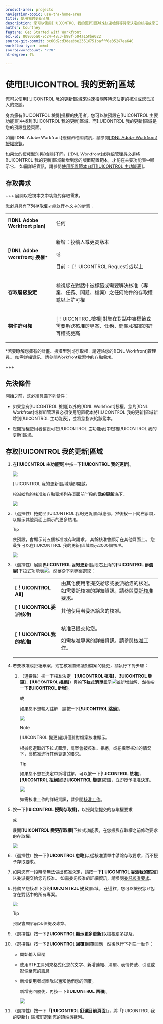 ```yaml
---
product-area: projects
navigation-topic: use-the-home-area
title: 使用我的更新區域
description: 您可以使用[!UICONTROL 我的更新]區域來快速檢閱等待您決定的核准或您已加入的交談。
author: Courtney
feature: Get Started with Workfront
exl-id: 809605a0-8c24-4873-b98f-504a158be022
source-git-commit: bc60d2cd3dee9be2351d751bafff0e35267ea640
workflow-type: tm+mt
source-wordcount: '778'
ht-degree: 0%

---
```


# 使用[!UICONTROL 我的更新]區域


您可以使用[!UICONTROL 我的更新]區域來快速檢閱等待您決定的核准或您已加入的交談。

身為擁有[!UICONTROL 檢閱]授權的使用者，您可以依預設在[!UICONTROL 主要功能表]中找到[!UICONTROL 我的更新]區域，而[!UICONTROL 我的更新]區域是您的預設登陸頁面。

如需[!DNL Adobe Workfront]授權的相關資訊，請參閱[[!DNL Adobe Workfront] 授權總覽](../../../administration-and-setup/add-users/access-levels-and-object-permissions/wf-licenses.md)。

如果您的授權型別與[檢閱]不同，[!DNL Workfront]或群組管理員必須將[!UICONTROL 我的更新]區域新增到您的版面配置範本，才能在主要功能表中顯示它。 如需詳細資訊，請參閱[使用配置範本自訂[!UICONTROL 主功能表]](../../../administration-and-setup/customize-workfront/use-layout-templates/customize-main-menu.md)。

## 存取需求

+++ 展開以檢視本文中功能的存取需求。

您必須具有下列存取權才能執行本文中的步驟：

<table style="table-layout:auto"> 
 <col> 
 <col> 
 <tbody> 
  <tr> 
   <td role="rowheader"><strong>[!DNL Adobe Workfront plan]</strong></td> 
   <td> <p>任何</p> </td> 
  </tr> 
  <tr> 
   <td role="rowheader"><strong>[!DNL Adobe Workfront] 授權*</strong></td> 
   <td> <p>新增：投稿人或更高版本</p>
   或   
   <p>目前： [！UICONTROL Request]或以上</p> </td> 
  </tr> 
  <tr> 
   <td role="rowheader"><strong>存取層級設定</strong></td> 
   <td> <p>檢視您在對話中被標籤或需要解決核准（專案、任務、問題、檔案）之任何物件的存取權或以上許可權</p> </td> 
  </tr> 
  <tr> 
   <td role="rowheader"><strong>物件許可權</strong></td> 
   <td> <p>[！UICONTROL檢視]對您在對話中被標籤或需要解決核准的專案、任務、問題和檔案的許可權或更高</p> </td> 
  </tr> 
 </tbody> 
</table>

*若要瞭解您擁有的計畫、授權型別或存取權，請連絡您的[!DNL Workfront]管理員。 如需詳細資訊，請參閱Workfront檔案中的[存取需求](/help/quicksilver/administration-and-setup/add-users/access-levels-and-object-permissions/access-level-requirements-in-documentation.md)。

+++

## 先決條件

開始之前，您必須具備下列條件：

* 如果您有[!UICONTROL 檢閱]以外的[!DNL Workfront]授權，您的[!DNL Workfront]或群組管理員必須使用配置範本將[!UICONTROL 我的更新]區域新增到[!UICONTROL 主功能表]，並將您指派給該範本。

* 檢閱授權使用者預設可在[!UICONTROL 主功能表]中檢視[!UICONTROL 我的更新]區域。

## 存取[!UICONTROL 我的更新]區域

1. 在&#x200B;**[!UICONTROL 主功能表]**&#x200B;中按一下&#x200B;**[!UICONTROL 我的更新]**。

   ![](assets/access-my-updates-from-main-menu-reviewer-user-nwe-350x294.png)

   [!UICONTROL 我的更新]區域隨即開啟。

   指派給您的核准和存取要求列在頁面前半段的&#x200B;**我的更新**&#x200B;底下。

   ![](assets/my-updates-mentions-for-reviwers-nwe-350x418.png)

1. （選擇性）捲動至[!UICONTROL 我的更新]區域底部，然後按一下向右箭頭，以顯示其他頁面上顯示的更多核准。

   >[!TIP]
   >
   >依預設，會顯示前五個核准或存取請求。 其餘核准會顯示在其他頁面上。 您最多可以在[!UICONTROL 我的更新]區域顯示2000個核准。

   ![](assets/pagination-for-my-updates-page-highlighted-nwe-350x78.png)

1. （選擇性）展開&#x200B;**[!UICONTROL 我的更新]**&#x200B;區段右上角的&#x200B;**[!UICONTROL 篩選器]**&#x200B;下拉式功能表![](assets/filter-nwepng.png)，然後從下列專案選取：

   <table style="table-layout:auto"> 
    <col> 
    </col> 
    <col> 
    </col> 
    <tbody> 
     <tr> 
      <td role="rowheader"><strong>[！UICONTROL All]</strong></td> 
      <td>由其他使用者提交給您或委派給您的核准。 如需委託核准的詳細資訊，請參閱<a href="../../../review-and-approve-work/manage-approvals/delegate-approval-requests.md" class="MCXref xref">委託核准要求</a>。 </td> 
     </tr> 
     <tr> 
      <td role="rowheader"><strong>[！UICONTROL委派核准]</strong></td> 
      <td>其他使用者委派給您的核准。 </td> 
     </tr> 
     <tr> 
      <td role="rowheader"><strong>[！UICONTROL我的核准]</strong></td> 
      <td> <p>核准已提交給您。 </p> <p>如需核准專案的詳細資訊，請參閱<a href="../../../review-and-approve-work/manage-approvals/approving-work.md" class="MCXref xref">核准工作</a>。</p> </td> 
     </tr> 
    </tbody> 
   </table>

1. 若要核准或拒絕專案，或在核准前建議對檔案的變更，請執行下列步驟：

   1. （選擇性）按一下核准決定（**[!UICONTROL 核准]**，**[!UICONTROL 變更]**，**[!UICONTROL 拒絕]**）旁的&#x200B;**下拉式清單**&#x200B;圖示![](assets/down-arrow-blue.png)並新增註解，然後按一下&#x200B;**[!UICONTROL 新增]**。

      或

      如果您不想輸入註解，請按一下&#x200B;**[!UICONTROL 跳過]**。

      ![](assets/approval-decision-buttons-in-my-updates-with-comment-box-nwe-350x183.png)

      >[!NOTE]
      >
      >[!UICONTROL 變更]選項僅針對檔案核准顯示。

      根據您選取的下拉式圖示，專案會被核准、拒絕，或在檔案核准的情況下，會核准進行其他變更的要求。

      >[!TIP]
      >
      >如果您不想在決定中新增註解，可以按一下&#x200B;**[!UICONTROL 核准]**、**[!UICONTROL 拒絕]**&#x200B;或&#x200B;**[!UICONTROL 變更]**&#x200B;按鈕，立即授予核准決定。
      >
      >
      >![](assets/approval-decision-buttons-in-my-updates-nwe-350x169.png)
      >
      >如需核准工作的詳細資訊，請參閱[核准工作](../../../review-and-approve-work/manage-approvals/approving-work.md)。

1. 按一下&#x200B;**[!UICONTROL 授與存取權]**，以授與您提交的存取權要求

   或

   展開&#x200B;**[!UICONTROL 變更存取權]**&#x200B;下拉式功能表，在您授與存取權之前修改要求的存取權。

   ![](assets/grant-access-button-in-my-updates-nwe-350x224.png)

1. （選擇性）按一下&#x200B;**[!UICONTROL 忽略]**&#x200B;以從核准清單中清除存取要求，而不授予存取要求。
1. 如果您有一段時間無法做出核准決定，請按一下&#x200B;**[!UICONTROL 委派我的核准]**&#x200B;以委派提交給您的核准。 如需委託核准的詳細資訊，請參閱[委託核准要求](../../../review-and-approve-work/manage-approvals/delegate-approval-requests.md)。
1. 捲動至您核准下方的&#x200B;**[!UICONTROL 提及]**&#x200B;區域。 在這裡，您可以檢視您已包含在對話中的所有專案。

   ![](assets/mentions-area-for-reviewers-nwe-350x191.png)

   >[!TIP]
   >
   >預設會顯示前50個提及專案。

1. （選擇性）按一下&#x200B;**[!UICONTROL 顯示更多更新]**&#x200B;以檢視更多提及。
1. （選擇性）按一下&#x200B;**[!UICONTROL 回覆]**&#x200B;回覆回應，然後執行下列任一動作：
   * 開始輸入回覆
   * 使用RTF工具列來格式化您的文字、新增連結、清單、表情符號、引號或影像至您的訊息
   * 新增使用者或團隊以通知他們您的回覆。

     新增完回覆後，再按一下&#x200B;**[!UICONTROL 回覆]**。

     ![](assets/reply-in-the-my-updates-area.png)
1. （選擇性）按一下「**[!UICONTROL 釘選目前頁面]**」，將「[!UICONTROL 我的更新]」區域釘選到您的頂端導覽列。
